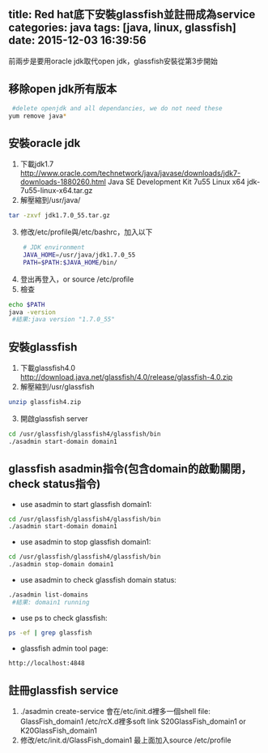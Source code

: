 title: Red hat底下安裝glassfish並註冊成為service
categories: java
tags: [java, linux, glassfish]
date: 2015-12-03 16:39:56
---
前兩步是要用oracle jdk取代open jdk，glassfish安裝從第3步開始
<!-- more -->

<!-- toc --> 

## 移除open jdk所有版本
``` bash
 #delete openjdk and all dependancies, we do not need these
yum remove java*
```

## 安裝oracle jdk
1. 下載jdk1.7
     http://www.oracle.com/technetwork/java/javase/downloads/jdk7-downloads-1880260.html
     Java SE Development Kit 7u55
     Linux x64  jdk-7u55-linux-x64.tar.gz
2. 解壓縮到/usr/java/
``` bash
tar -zxvf jdk1.7.0_55.tar.gz
```
3. 修改/etc/profile與/etc/bashrc，加入以下
``` bash
    # JDK environment
    JAVA_HOME=/usr/java/jdk1.7.0_55
    PATH=$PATH:$JAVA_HOME/bin/
```
4. 登出再登入，or source /etc/profile
5. 檢查
``` bash
echo $PATH
java -version
 #結果:java version "1.7.0_55"
```

## 安裝glassfish
1. 下載glassfish4.0
    http://download.java.net/glassfish/4.0/release/glassfish-4.0.zip
2. 解壓縮到/usr/glassfish
``` bash
unzip glassfish4.zip
```
3. 開啟glassfish server
``` bash
cd /usr/glassfish/glassfish4/glassfish/bin
./asadmin start-domain domain1
```


## glassfish asadmin指令(包含domain的啟動關閉，check status指令)
* use asadmin to start glassfish domain1:
``` bash
cd /usr/glassfish/glassfish4/glassfish/bin
./asadmin start-domain domain1
```
* use asadmin to stop glassfish domain1:
``` bash
cd /usr/glassfish/glassfish4/glassfish/bin
./asadmin stop-domain domain1
```
* use asadmin to check glassfish domain status:
``` bash
./asadmin list-domains
 #結果: domain1 running
```
* use ps to check glassfish:
``` bash
ps -ef | grep glassfish
```
* glassfish admin tool page:
``` bash
http://localhost:4848
```

## 註冊glassfish service 
1. ./asadmin create-service
   會在/etc/init.d裡多一個shell file: GlassFish_domain1
   /etc/rcX.d裡多soft link S20GlassFish_domain1 or K20GlassFish_domain1
2. 修改/etc/init.d/GlassFish_domain1
   最上面加入source /etc/profile
